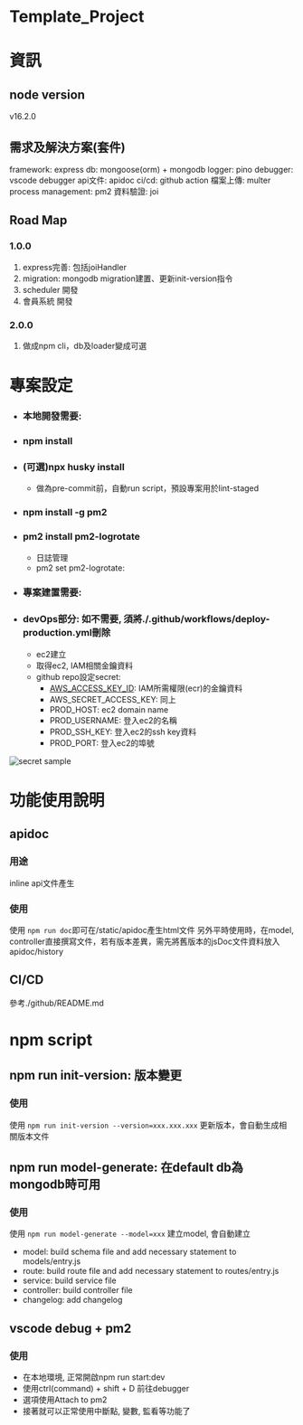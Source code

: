 # Template_Project
# 資訊
## node version
v16.2.0

## 需求及解決方案(套件)
framework: express
db: mongoose(orm) + mongodb
logger: pino
debugger: vscode debugger
api文件: apidoc
ci/cd: github action
檔案上傳: multer
process management: pm2
資料驗證: joi


## Road Map
### 1.0.0
1. express完善: 包括joiHandler
2. migration: mongodb migration建置、更新init-version指令
3. scheduler 開發
4. 會員系統 開發

### 2.0.0
1. 做成npm cli，db及loader變成可選


# 專案設定
- ### 本地開發需要:
- ### npm install
- ### (可選)npx husky install
  - 做為pre-commit前，自動run script，預設專案用於lint-staged
- ### npm install -g pm2
- ### pm2 install pm2-logrotate
  - 日誌管理
  - pm2 set pm2-logrotate:<param> <value>
- ### 專案建置需要:
- ### devOps部分: 如不需要, 須將./.github/workflows/deploy-production.yml刪除
  - ec2建立
  - 取得ec2, IAM相關金鑰資料
  - github repo設定secret: 
    - [AWS_ACCESS_KEY_ID](https://docs.aws.amazon.com/zh_tw/IAM/latest/UserGuide/id_credentials_access-keys.html): IAM所需權限(ecr)的金鑰資料
    - AWS_SECRET_ACCESS_KEY: 同上
    - PROD_HOST: ec2 domain name
    - PROD_USERNAME: 登入ec2的名稱
    - PROD_SSH_KEY: 登入ec2的ssh key資料
    - PROD_PORT: 登入ec2的埠號


![secret sample](https://imgur.com/iCUoAe8.jpg)


# 功能使用說明
## apidoc
### 用途
inline api文件產生
### 使用
使用 `npm run doc`即可在/static/apidoc產生html文件
另外平時使用時，在model, controller直接撰寫文件，若有版本差異，需先將舊版本的jsDoc文件資料放入apidoc/history
## CI/CD
參考./github/README.md

# npm script
## npm run init-version: 版本變更
### 使用
使用 `npm run init-version --version=xxx.xxx.xxx` 更新版本，會自動生成相關版本文件

## npm run model-generate: 在default db為mongodb時可用
### 使用
使用 `npm run model-generate --model=xxx` 建立model, 會自動建立
- model: build schema file and add necessary statement to models/entry.js
- route: build route file and add necessary statement to routes/entry.js
- service: build service file
- controller: build controller file
- changelog: add changelog


## vscode debug + pm2
### 使用
- 在本地環境, 正常開啟npm run start:dev
- 使用ctrl(command) + shift + D 前往debugger
- 選項使用Attach to pm2
- 接著就可以正常使用中斷點, 變數, 監看等功能了